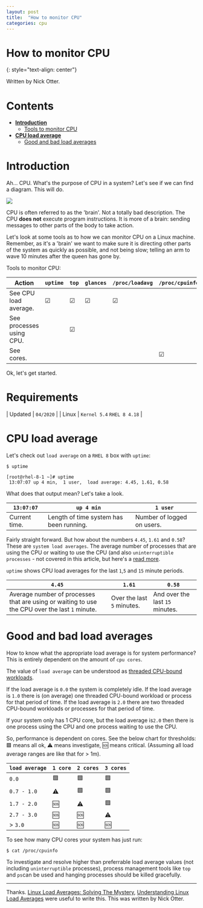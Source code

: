 ```yaml
---
layout: post
title:  "How to monitor CPU"
categories: cpu
---
```


# How to monitor CPU
{: style="text-align: center"}

Written by Nick Otter.

# Contents

- [**Introduction**](#introduction)<br>
     - [Tools to monitor CPU](#tools-to-monitor-cpu)<br>
- [**CPU load average**](#cpu-load-average)<br>
    - [Good and bad load averages](#good-and-bad-load-averages)<br>

# Introduction

Ah... CPU. What's the purpose of CPU in a system? Let's see if we can find a diagram. This will do. 

![](https://upload.wikimedia.org/wikipedia/commons/thumb/d/d8/ABasicComputer.gif/481px-ABasicComputer.gif)

CPU is often referred to as the 'brain'. Not a totally bad description. The CPU **does not** execute program instructions. It is more of a brain: sending messages to other parts of the body to take action.

Let's look at some tools as to how we can monitor CPU on a Linux machine. Remember, as it's a 'brain' we want to make sure it is directing other parts of the system as quickly as possible, and not being slow; telling an arm to wave 10 minutes after the queen has gone by.  

Tools to monitor CPU:

| Action                  | `uptime` | `top`   | `glances` | `/proc/loadavg` | `/proc/cpuinfo`| `iostat` |
|--                       |--        |--       |--         |--               |--              |--
| See CPU load average.    | &#9745;|  &#9745;  |  &#9745; | &#9745;          |                |          |
| See processes using CPU. |        |  &#9745;  |          |                  |                | &#9745;  |
| See cores.               |        |           |          |                  |  &#9745;       |          |

Ok, let's get started. 

# Requirements

| Updated | `04/2020` | 
| Linux | `Kernel 5.4` `RHEL 8 4.18` |

# CPU load average

Let's check out `load average` on a `RHEL 8` box with `uptime`:
```
$ uptime
```
```
[root@rhel-8-1 ~]# uptime
 13:07:07 up 4 min,  1 user,  load average: 4.45, 1.61, 0.58
```
What does that output mean? Let's take a look. 

| `13:07:07`     | `up 4 min` | `1 user` |
|--            |--         |--     
| Current time.| Length of time system has been running. | Number of logged on users. |

Fairly straight forward. But how about the numbers `4.45`, `1.61` and `0.58`? These are `system load averages`. The average number of processes that are using the CPU or waiting to use the CPU (and also `uninterruptible processes` - not covered in this article, but here's a [read more](http://www.brendangregg.com/blog/2017-08-08/linux-load-averages.html).

`uptime` shows CPU load averages for the last `1`,`5` and `15` minute periods.

| `4.45` | `1.61` | `0.58`
|--    |--    |--  
| Average number of processes that are using or waiting to use the CPU over the last `1` minute. | Over the last `5` minutes. | And over the last `15` minutes. |

# Good and bad load averages

How to know what the appropriate load average is for system performance? This is entirely dependent on the amount of `cpu cores`.

The value of `load average` can be understood as [threaded CPU-bound workloads](http://www.brendangregg.com/blog/2017-08-08/linux-load-averages.html).

If the load average is `0.0` the system is completely idle. If the load average is `1.0` there is (on average) one threaded CPU-bound workload or process for that period of time. If the load average is `2.0` there are two threaded CPU-bound workloads or processes for that period of time. 

If your system only has 1 CPU core, but the load average is`2.0` then there is one process using the CPU and one process waiting to use the CPU.

So, performance is dependent on cores. See the below chart for thresholds: :green_square: means all ok, :warning: means investigate,  :sos: means critical. (Assuming all load average ranges are like that for > 1m).  

| `load average` | `1 core`        | `2 cores`      | `3 cores`       | 
|-- |--|--|--
| `0.0`          | :green_square:  | :green_square:  | :green_square: |
| `0.7 - 1.0`    | :warning:       | :green_square: | :green_square: |
| `1.7 - 2.0`    | :sos:           | :warning:       | :green_square: |
| `2.7 - 3.0`    | :sos:           | :sos:           | :warning:   |
| > `3.0`        | :sos:           | :sos:          | :sos:          |

To see how many CPU cores your system has just run:
```
$ cat /proc/cpuinfo
```

To investigate and resolve higher than preferrable load average values (not including `uninterruptible` processes), process management tools like `top` and `ps`can be used and hanging processes should be killed gracefully. 

---

Thanks. [Linux Load Averages: Solving The Mystery](http://www.brendangregg.com/blog/2017-08-08/linux-load-averages.html), [Understanding Linux Load Averages](https://scoutapm.com/blog/understanding-load-averages) were useful to write this. This was written by Nick Otter.
